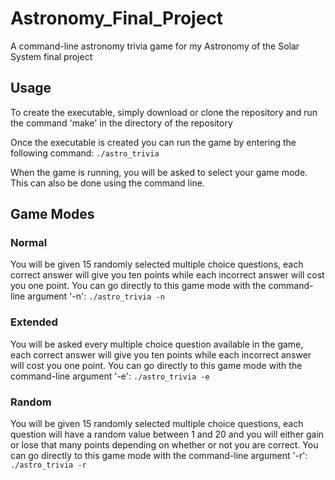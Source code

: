 # Astronomy_Final_Project
A command-line astronomy trivia game for my Astronomy of the Solar System final project

## Usage
To create the executable, simply download or clone the repository and run the command 'make' in the directory of the repository

Once the executable is created you can run the game by entering the following command: `./astro_trivia`

When the game is running, you will be asked to select your game mode. This can also be done using the command line.

## Game Modes
### Normal
 You will be given 15 randomly selected multiple choice questions, each correct answer will give you ten points while each incorrect answer will cost you one point. You can go directly to this game mode with the command-line argument '-n': `./astro_trivia -n`

### Extended
 You will be asked every multiple choice question available in the game, each correct answer will give you ten points while each incorrect answer will cost you one point. You can go directly to this game mode with the command-line argument '-e': `./astro_trivia -e`

### Random  
You will be given 15 randomly selected multiple choice questions, each question will have a random value between 1 and 20 and you will either gain or lose that many points depending on whether or not you are correct. You can go directly to this game mode with the command-line argument '-r': `./astro_trivia -r`
